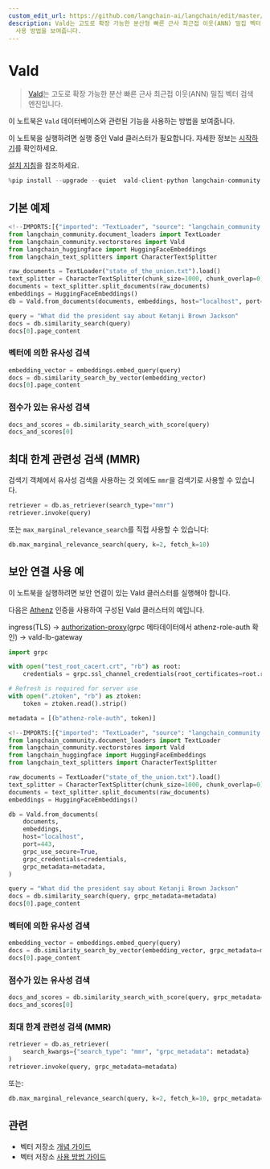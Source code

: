 ```yaml
---
custom_edit_url: https://github.com/langchain-ai/langchain/edit/master/docs/docs/integrations/vectorstores/vald.ipynb
description: Vald는 고도로 확장 가능한 분산형 빠른 근사 최근접 이웃(ANN) 밀집 벡터 검색 엔진입니다. 이 문서는 Vald 데이터베이스
  사용 방법을 보여줍니다.
---
```


# Vald

> [Vald](https://github.com/vdaas/vald)는 고도로 확장 가능한 분산 빠른 근사 최근접 이웃(ANN) 밀집 벡터 검색 엔진입니다.

이 노트북은 `Vald` 데이터베이스와 관련된 기능을 사용하는 방법을 보여줍니다.

이 노트북을 실행하려면 실행 중인 Vald 클러스터가 필요합니다.
자세한 정보는 [시작하기](https://github.com/vdaas/vald#get-started)를 확인하세요.

[설치 지침](https://github.com/vdaas/vald-client-python#install)을 참조하세요.

```python
%pip install --upgrade --quiet  vald-client-python langchain-community
```


## 기본 예제

```python
<!--IMPORTS:[{"imported": "TextLoader", "source": "langchain_community.document_loaders", "docs": "https://api.python.langchain.com/en/latest/document_loaders/langchain_community.document_loaders.text.TextLoader.html", "title": "Vald"}, {"imported": "Vald", "source": "langchain_community.vectorstores", "docs": "https://api.python.langchain.com/en/latest/vectorstores/langchain_community.vectorstores.vald.Vald.html", "title": "Vald"}, {"imported": "HuggingFaceEmbeddings", "source": "langchain_huggingface", "docs": "https://api.python.langchain.com/en/latest/embeddings/langchain_huggingface.embeddings.huggingface.HuggingFaceEmbeddings.html", "title": "Vald"}, {"imported": "CharacterTextSplitter", "source": "langchain_text_splitters", "docs": "https://api.python.langchain.com/en/latest/character/langchain_text_splitters.character.CharacterTextSplitter.html", "title": "Vald"}]-->
from langchain_community.document_loaders import TextLoader
from langchain_community.vectorstores import Vald
from langchain_huggingface import HuggingFaceEmbeddings
from langchain_text_splitters import CharacterTextSplitter

raw_documents = TextLoader("state_of_the_union.txt").load()
text_splitter = CharacterTextSplitter(chunk_size=1000, chunk_overlap=0)
documents = text_splitter.split_documents(raw_documents)
embeddings = HuggingFaceEmbeddings()
db = Vald.from_documents(documents, embeddings, host="localhost", port=8080)
```


```python
query = "What did the president say about Ketanji Brown Jackson"
docs = db.similarity_search(query)
docs[0].page_content
```


### 벡터에 의한 유사성 검색

```python
embedding_vector = embeddings.embed_query(query)
docs = db.similarity_search_by_vector(embedding_vector)
docs[0].page_content
```


### 점수가 있는 유사성 검색

```python
docs_and_scores = db.similarity_search_with_score(query)
docs_and_scores[0]
```


## 최대 한계 관련성 검색 (MMR)

검색기 객체에서 유사성 검색을 사용하는 것 외에도 `mmr`을 검색기로 사용할 수 있습니다.

```python
retriever = db.as_retriever(search_type="mmr")
retriever.invoke(query)
```


또는 `max_marginal_relevance_search`를 직접 사용할 수 있습니다:

```python
db.max_marginal_relevance_search(query, k=2, fetch_k=10)
```


## 보안 연결 사용 예
이 노트북을 실행하려면 보안 연결이 있는 Vald 클러스터를 실행해야 합니다.

다음은 [Athenz](https://github.com/AthenZ/athenz) 인증을 사용하여 구성된 Vald 클러스터의 예입니다.

ingress(TLS) -> [authorization-proxy](https://github.com/AthenZ/authorization-proxy)(grpc 메타데이터에서 athenz-role-auth 확인) -> vald-lb-gateway

```python
import grpc

with open("test_root_cacert.crt", "rb") as root:
    credentials = grpc.ssl_channel_credentials(root_certificates=root.read())

# Refresh is required for server use
with open(".ztoken", "rb") as ztoken:
    token = ztoken.read().strip()

metadata = [(b"athenz-role-auth", token)]
```


```python
<!--IMPORTS:[{"imported": "TextLoader", "source": "langchain_community.document_loaders", "docs": "https://api.python.langchain.com/en/latest/document_loaders/langchain_community.document_loaders.text.TextLoader.html", "title": "Vald"}, {"imported": "Vald", "source": "langchain_community.vectorstores", "docs": "https://api.python.langchain.com/en/latest/vectorstores/langchain_community.vectorstores.vald.Vald.html", "title": "Vald"}, {"imported": "HuggingFaceEmbeddings", "source": "langchain_huggingface", "docs": "https://api.python.langchain.com/en/latest/embeddings/langchain_huggingface.embeddings.huggingface.HuggingFaceEmbeddings.html", "title": "Vald"}, {"imported": "CharacterTextSplitter", "source": "langchain_text_splitters", "docs": "https://api.python.langchain.com/en/latest/character/langchain_text_splitters.character.CharacterTextSplitter.html", "title": "Vald"}]-->
from langchain_community.document_loaders import TextLoader
from langchain_community.vectorstores import Vald
from langchain_huggingface import HuggingFaceEmbeddings
from langchain_text_splitters import CharacterTextSplitter

raw_documents = TextLoader("state_of_the_union.txt").load()
text_splitter = CharacterTextSplitter(chunk_size=1000, chunk_overlap=0)
documents = text_splitter.split_documents(raw_documents)
embeddings = HuggingFaceEmbeddings()

db = Vald.from_documents(
    documents,
    embeddings,
    host="localhost",
    port=443,
    grpc_use_secure=True,
    grpc_credentials=credentials,
    grpc_metadata=metadata,
)
```


```python
query = "What did the president say about Ketanji Brown Jackson"
docs = db.similarity_search(query, grpc_metadata=metadata)
docs[0].page_content
```


### 벡터에 의한 유사성 검색

```python
embedding_vector = embeddings.embed_query(query)
docs = db.similarity_search_by_vector(embedding_vector, grpc_metadata=metadata)
docs[0].page_content
```


### 점수가 있는 유사성 검색

```python
docs_and_scores = db.similarity_search_with_score(query, grpc_metadata=metadata)
docs_and_scores[0]
```


### 최대 한계 관련성 검색 (MMR)

```python
retriever = db.as_retriever(
    search_kwargs={"search_type": "mmr", "grpc_metadata": metadata}
)
retriever.invoke(query, grpc_metadata=metadata)
```


또는:

```python
db.max_marginal_relevance_search(query, k=2, fetch_k=10, grpc_metadata=metadata)
```


## 관련

- 벡터 저장소 [개념 가이드](/docs/concepts/#vector-stores)
- 벡터 저장소 [사용 방법 가이드](/docs/how_to/#vector-stores)